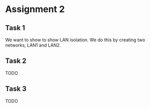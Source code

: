 # Assignment 2

## Task 1
We want to show to show LAN isolation. We do this by creating two networks, LAN1 and LAN2. 

## Task 2
TODO

## Task 3
TODO
